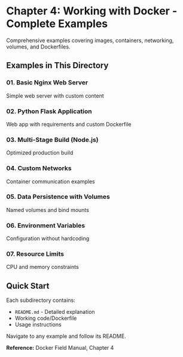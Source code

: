 # Chapter 4: Working with Docker - Complete Examples

Comprehensive examples covering images, containers, networking, volumes, and Dockerfiles.

## Examples in This Directory

### 01. Basic Nginx Web Server
Simple web server with custom content

### 02. Python Flask Application  
Web app with requirements and custom Dockerfile

### 03. Multi-Stage Build (Node.js)
Optimized production build

### 04. Custom Networks
Container communication examples

### 05. Data Persistence with Volumes
Named volumes and bind mounts

### 06. Environment Variables
Configuration without hardcoding

### 07. Resource Limits
CPU and memory constraints

## Quick Start

Each subdirectory contains:
- `README.md` - Detailed explanation
- Working code/Dockerfile
- Usage instructions

Navigate to any example and follow its README.

**Reference:** Docker Field Manual, Chapter 4
